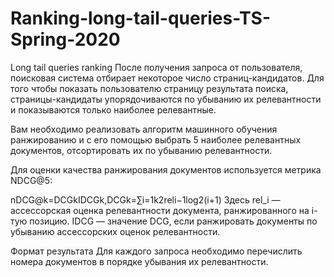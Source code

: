 # Ranking-long-tail-queries-TS-Spring-2020
Long tail queries ranking
После получения запроса от пользователя, поисковая система отбирает некоторое число страниц-кандидатов. Для того чтобы показать пользователю страницу результата поиска, страницы-кандидаты упорядочиваются по убыванию их релевантности и показываются только наиболее релевантные.

Вам необходимо реализовать алгоритм машинного обучения ранжированию и с его помощью выбрать 5 наиболее релевантных документов, отсортировать их по убыванию релевантности.


Для оценки качества ранжирования документов используется метрика NDCG@5:

nDCG@k=DCGkIDCGk,DCGk=∑i=1k2reli−1log2(i+1)
Здесь rel_i — ассессорская оценка релевантности документа, ранжированного на i-тую позицию. IDCG — значение DCG, если ранжировать документы по убыванию ассессорских оценок релевантности.

Формат результата
Для каждого запроса необходимо перечислить номера документов в порядке убывания их релевантности.
